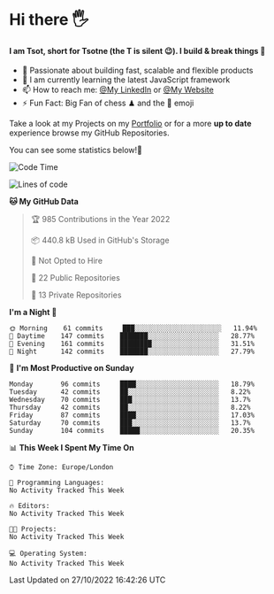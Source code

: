 # Hi there :raised_hand_with_fingers_splayed:
#### I am Tsot, short for Tsotne (the T is silent :wink:). I build & break things :space_invader:
- :telescope: Passionate about building fast, scalable and flexible products
- :seedling: I am currently learning the latest JavaScript framework 
- :mailbox: How to reach me: [@My LinkedIn](https://www.linkedin.com/in/tsotne-gvadzabia/) or [@My Website](https://tsotne.co.uk/contact)
- :zap: Fun Fact: Big Fan of chess ♟ and the 👾 emoji

Take a look at my Projects on my [Portfolio](https://tsotne.co.uk/) or for a more **up to date** experience browse my GitHub Repositories.

You can see some statistics below!:space_invader:
<!--START_SECTION:waka-->
![Code Time](http://img.shields.io/badge/Code%20Time-761%20hrs%202%20mins-blue)

![Lines of code](https://img.shields.io/badge/From%20Hello%20World%20I%27ve%20Written-625%20Thousand%20lines%20of%20code-blue)

**🐱 My GitHub Data** 

> 🏆 985 Contributions in the Year 2022
 > 
> 📦 440.8 kB Used in GitHub's Storage 
 > 
> 🚫 Not Opted to Hire
 > 
> 📜 22 Public Repositories 
 > 
> 🔑 13 Private Repositories  
 > 
**I'm a Night 🦉** 

```text
🌞 Morning    61 commits     ███░░░░░░░░░░░░░░░░░░░░░░   11.94% 
🌆 Daytime    147 commits    ███████░░░░░░░░░░░░░░░░░░   28.77% 
🌃 Evening    161 commits    ████████░░░░░░░░░░░░░░░░░   31.51% 
🌙 Night      142 commits    ███████░░░░░░░░░░░░░░░░░░   27.79%

```
📅 **I'm Most Productive on Sunday** 

```text
Monday       96 commits     ████░░░░░░░░░░░░░░░░░░░░░   18.79% 
Tuesday      42 commits     ██░░░░░░░░░░░░░░░░░░░░░░░   8.22% 
Wednesday    70 commits     ███░░░░░░░░░░░░░░░░░░░░░░   13.7% 
Thursday     42 commits     ██░░░░░░░░░░░░░░░░░░░░░░░   8.22% 
Friday       87 commits     ████░░░░░░░░░░░░░░░░░░░░░   17.03% 
Saturday     70 commits     ███░░░░░░░░░░░░░░░░░░░░░░   13.7% 
Sunday       104 commits    █████░░░░░░░░░░░░░░░░░░░░   20.35%

```


📊 **This Week I Spent My Time On** 

```text
⌚︎ Time Zone: Europe/London

💬 Programming Languages: 
No Activity Tracked This Week

🔥 Editors: 
No Activity Tracked This Week

🐱‍💻 Projects: 
No Activity Tracked This Week

💻 Operating System: 
No Activity Tracked This Week

```


 Last Updated on 27/10/2022 16:42:26 UTC
<!--END_SECTION:waka-->
